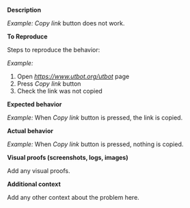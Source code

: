 **Description**

_Example:_ _Copy link_ button does not work.

**To Reproduce**

Steps to reproduce the behavior:

_Example:_

1. Open _https://www.utbot.org/utbot_ page
2. Press _Copy link_ button
3. Check the link was not copied

**Expected behavior**

_Example:_ When _Copy link_ button is pressed, the link is copied.

**Actual behavior**

_Example:_  When _Copy link_ button is pressed, nothing is copied.

**Visual proofs (screenshots, logs, images)**

Add any visual proofs.

**Additional context**

Add any other context about the problem here.
